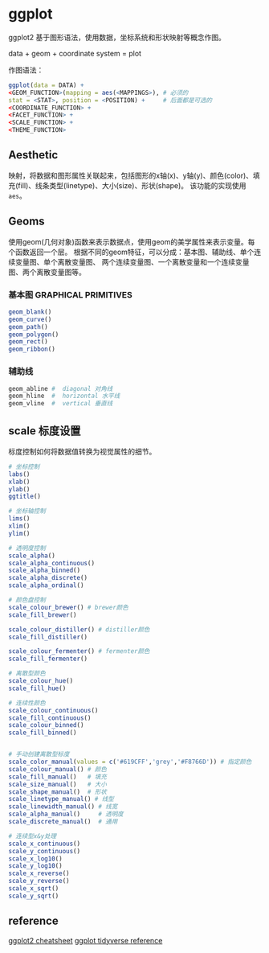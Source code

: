 # ggplot 
ggplot2 基于图形语法，使用数据，坐标系统和形状映射等概念作图。

data + geom + coordinate system = plot

作图语法：
```r
ggplot(data = DATA) +
<GEOM_FUNCTION>(mapping = aes(<MAPPINGS>), # 必须的
stat = <STAT>, position = <POSITION) +     # 后面都是可选的
<COORDINATE_FUNCTION> +
<FACET_FUNCTION> +
<SCALE_FUNCTION> + 
<THEME_FUNCTION>
```

## Aesthetic
映射，将数据和图形属性关联起来，包括图形的x轴(x)、y轴(y)、颜色(color)、填充(fill)、线条类型(linetype)、大小(size)、形状(shape)。
该功能的实现使用`aes`。

## Geoms
使用geom(几何对象)函数来表示数据点，使用geom的美学属性来表示变量。每个函数返回一个层。
根据不同的geom特征，可以分成：基本图、辅助线、单个连续变量图、单个离散变量图、
两个连续变量图、一个离散变量和一个连续变量图、两个离散变量图等。
### 基本图 GRAPHICAL PRIMITIVES
```r
geom_blank()
geom_curve()
geom_path()
geom_polygon()
geom_rect()
geom_ribbon()
```

### 辅助线
```r
geom_abline #  diagonal 对角线
geom_hline  #  horizontal 水平线
geom_vline  #  vertical 垂直线
```

### 

## scale 标度设置
标度控制如何将数据值转换为视觉属性的细节。
```r
# 坐标控制
labs()
xlab()
ylab()
ggtitle()

# 坐标轴控制
lims()
xlim()
ylim()

# 透明度控制
scale_alpha()
scale_alpha_continuous()
scale_alpha_binned()
scale_alpha_discrete()
scale_alpha_ordinal()

# 颜色盘控制
scale_colour_brewer() # brewer颜色
scale_fill_brewer()

scale_colour_distiller() # distiller颜色
scale_fill_distiller()

scale_colour_fermenter() # fermenter颜色
scale_fill_fermenter()

# 离散型颜色
scale_colour_hue()
scale_fill_hue()

# 连续性颜色
scale_colour_continuous()
scale_fill_continuous()
scale_colour_binned()
scale_fill_binned()


# 手动创建离散型标度
scale_color_manual(values = c('#619CFF','grey','#F8766D')) # 指定颜色
scale_colour_manual() # 颜色
scale_fill_manual()   # 填充
scale_size_manual()   # 大小
scale_shape_manual()  # 形状
scale_linetype_manual() # 线型
scale_linewidth_manual() # 线宽
scale_alpha_manual()     # 透明度
scale_discrete_manual()  # 通用

# 连续型x&y处理
scale_x_continuous()
scale_y_continuous()
scale_x_log10()
scale_y_log10()
scale_x_reverse()
scale_y_reverse()
scale_x_sqrt()
scale_y_sqrt()

```



## reference
[ggplot2 cheatsheet](https://github.com/rstudio/cheatsheets/blob/main/data-visualization.pdf)
[ggplot tidyverse reference](https://ggplot2.tidyverse.org/reference/index.html)


